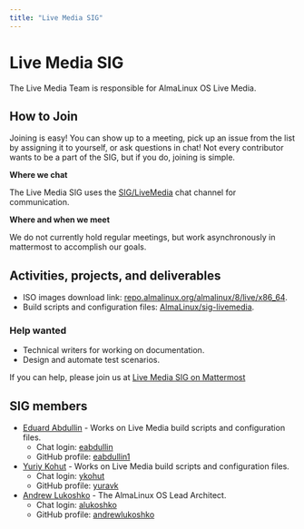 ```yaml
---
title: "Live Media SIG"
---
```


# Live Media SIG

The Live Media Team is responsible for AlmaLinux OS Live Media.

## How to Join

Joining is easy! You can show up to a meeting, pick up an issue from the list by assigning it to yourself, or ask questions in chat! Not every contributor wants to be a part of the SIG, but if you do, joining is simple.

**Where we chat**

The Live Media SIG uses the [SIG/LiveMedia](https://chat.almalinux.org/almalinux/channels/siglivemedia) chat channel for communication.

**Where and when we meet**

We do not currently hold regular meetings, but work asynchronously in mattermost to accomplish our goals.

## Activities, projects, and deliverables

- ISO images download link: [repo.almalinux.org/almalinux/8/live/x86_64](https://repo.almalinux.org/almalinux/8/live/x86_64/).
- Build scripts and configuration files: [AlmaLinux/sig-livemedia](https://github.com/AlmaLinux/sig-livemedia).

### Help wanted

- Technical writers for working on documentation.
- Design and automate test scenarios.

If you can help, please join us at [Live Media SIG on Mattermost](https://chat.almalinux.org/almalinux/channels/siglivemedia)

## SIG members

- [Eduard Abdullin](mailto:eabdullin@almalinux.org) - Works on Live Media build scripts and configuration files.
  - Chat login: [eabdullin](https://chat.almalinux.org/almalinux/messages/@eabdullin)
  - GitHub profile: [eabdullin1](https://github.com/eabdullin1)
- [Yuriy Kohut](mailto:ykohut@almalinux.org) - Works on Live Media build scripts and configuration files.
  - Chat login: [ykohut](https://chat.almalinux.org/almalinux/messages/@ykohut)
  - GitHub profile: [yuravk](https://github.com/yuravk)
- [Andrew Lukoshko](mailto:alukoshko@almalinux.org) - The AlmaLinux OS Lead Architect.
  - Chat login: [alukoshko](https://chat.almalinux.org/almalinux/messages/@alukoshko)
  - GitHub profile: [andrewlukoshko](https://github.com/andrewlukoshko)
